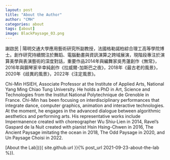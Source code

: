 ```yaml
---
layout: post
title: "About the Author"
author: "CMH"
categories: about
tags: [about]
image: BlackPaysage_03.png
---
```


謝啟民 | 
陽明交通大學應用藝術研究所副教授，法國格勒諾柏綜合理工高等學院博士。創作研究持續關注於舞蹈、電腦動畫與資訊演算之跨域展演，現階段專注於演算美學與表演藝術的深度對話，重要作品2014年與編舞家吳秀蓮創作《無常》，2016年與鋼琴家辛幸純創作《拉威爾-加斯巴之夜》，2018年《最古老的風景》，2020年《歧異的風景》，2022年《注定風景》。  

Chi-Min HSIEH, Associate Professor at the Institute of Applied Arts, National Yang Ming Chiao Tung University. He holds a PhD in Art, Science and Technologies from the Institut National Polytechnique de Grenoble in France. Chi-Min has been focusing on interdisciplinary performances that integrate dance, computer graphics, animation and interactive technologies. At the moment, he engages in the advanced dialogue between algorithmic aesthetics and performing arts. His representative works include Impermanence created with choreographer Wu Shiu-Lien in 2014, Ravel’s Gaspard de la Nuit created with pianist Hsin Hsing-Chwen in 2016, The Ancient Paysage imitating the ocean in 2018, The Odd Paysage in 2020, and Un Paysage Choisi in 2022.  

[About the Lab]({{ site.github.url }}{% post_url 2021-09-23-about-the-lab %}).
